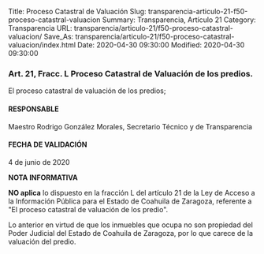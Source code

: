 Title: Proceso Catastral de Valuación
Slug: transparencia-articulo-21-f50-proceso-catastral-valuacion
Summary: Transparencia, Artículo 21
Category: Transparencia
URL: transparencia/articulo-21/f50-proceso-catastral-valuacion/
Save_As: transparencia/articulo-21/f50-proceso-catastral-valuacion/index.html
Date: 2020-04-30 09:30:00
Modified: 2020-04-30 09:30:00


### Art. 21, Fracc. L Proceso Catastral de Valuación de los predios.

El proceso catastral de valuación de los predios;

#### RESPONSABLE

Maestro Rodrigo González Morales, Secretario Técnico y de Transparencia

#### FECHA DE VALIDACIÓN

4 de junio de 2020

**NOTA INFORMATIVA**

**NO aplica** lo dispuesto en la fracción L del artículo 21 de la Ley de Acceso a la Información Pública para el Estado de Coahuila de Zaragoza, referente a "El proceso catastral de valuación de los predio".

Lo anterior en virtud de que los inmuebles que ocupa no son propiedad del Poder Judicial del Estado de Coahuila de Zaragoza, por lo que carece de la valuación del predio.


